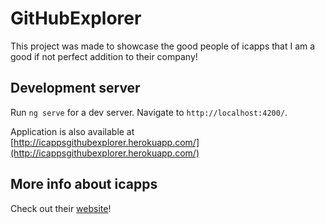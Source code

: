 # GitHubExplorer

This project was made to showcase the good people of icapps that I am a good if not perfect addition to their company!

## Development server

Run `ng serve` for a dev server. Navigate to `http://localhost:4200/`.

Application is also available at [http://icappsgithubexplorer.herokuapp.com/](http://icappsgithubexplorer.herokuapp.com/)

## More info about icapps

Check out their [website](https://icapps.com/)!
